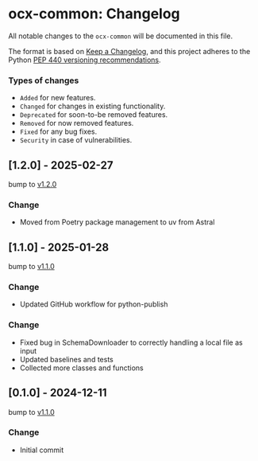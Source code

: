 # ocx-common: Changelog

All notable changes to the ``ocx-common`` will be documented in this file.

The format is based on [Keep a Changelog](https://keepachangelog.com/en/1.1.0/),
and this project adheres to the Python [PEP 440 versioning recommendations](https://peps.python.org/pep-0440/).

### Types of changes
* ``Added`` for new features.
* ``Changed`` for changes in existing functionality.
* ``Deprecated`` for soon-to-be removed features.
* ``Removed`` for now removed features.
* ``Fixed`` for any bug fixes.
* ``Security`` in case of vulnerabilities.


## [1.2.0] - 2025-02-27
bump to [v1.2.0](https://github.com/OCXStandard/ocx-common/releases/tag/v1.2.0)

### Change
* Moved from Poetry package management to uv from Astral


## [1.1.0] - 2025-01-28
bump to [v1.1.0](https://github.com/OCXStandard/ocx-common/releases/tag/v1.1.0)

### Change
* Updated GitHub workflow for python-publish


### Change
* Fixed bug in SchemaDownloader to correctly handling a local file as input
* Updated baselines and tests
* Collected more classes and functions


## [0.1.0] - 2024-12-11
bump to [v1.1.0](https://github.com/OCXStandard/ocx-common/releases/tag/v1.1.0)

### Change
* Initial commit
